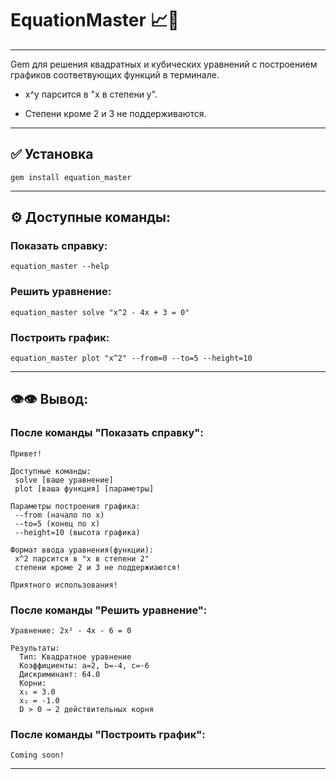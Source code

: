 # EquationMaster 📈💎
---
Gem для решения квадратных и кубических уравнений с построением графиков соответвующих функций в терминале.

- x^y парсится в "x в степени y". 
 
- Cтепени кроме 2 и 3 не поддерживаются.
---
## ✅ Установка
```
gem install equation_master
```
---
## ⚙️ Доступные команды:
### Показать справку:
```
equation_master --help
```
### Решить уравнение:
```
equation_master solve "x^2 - 4x + 3 = 0"
```
### Построить график:
```
equation_master plot "x^2" --from=0 --to=5 --height=10
```
---
## 👁️👁️ Вывод:
### После команды "Показать справку":
```
Привет!

Доступные команды:
 solve [ваше уравнение]
 plot [ваша функция] [параметры]

Параметры построения графика:
 --from (начало по x)
 --to=5 (конец по x)
 --height=10 (высота графика)

Формат ввода уравнения(функции):
 x^2 парсится в "x в степени 2"
 степени кроме 2 и 3 не поддержиаются!

Приятного использования!
```
### После команды "Решить уравнение":
```
Уравнение: 2x² - 4x - 6 = 0

Результаты:
  Тип: Квадратное уравнение
  Коэффициенты: a=2, b=-4, c=-6
  Дискриминант: 64.0
  Корни:
  x₁ = 3.0
  x₂ = -1.0
  D > 0 → 2 действительных корня
```
### После команды "Построить график":
```
Coming soon!
```
---
